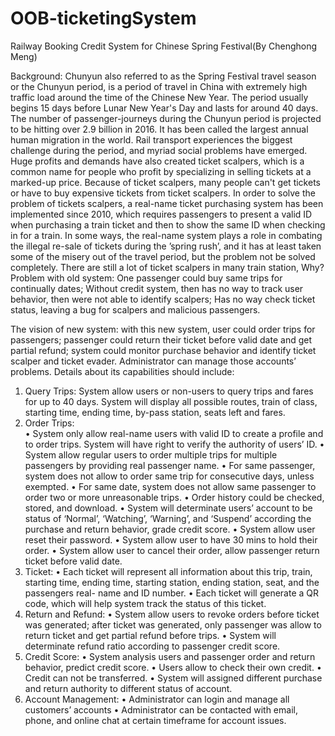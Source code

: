 # OOB-ticketingSystem

Railway Booking Credit System for Chinese Spring Festival(By Chenghong Meng)

Background: Chunyun also referred to as the Spring Festival travel season or the Chunyun period, is a period of travel in China with extremely high traffic load around the time of the Chinese New Year. The period usually begins 15 days before Lunar New Year's Day and lasts for around 40 days. The number of passenger-journeys during the Chunyun period is projected to be hitting over 2.9 billion in 2016. It has been called the largest annual human migration in the world. Rail transport experiences the biggest challenge during the period, and myriad social problems have emerged. Huge profits and demands have also created ticket scalpers, which is a common name for people who profit by specializing in selling tickets at a marked-up price. Because of ticket scalpers, many people can't get tickets or have to buy expensive tickets from ticket scalpers. In order to solve the problem of tickets scalpers, a real-name ticket purchasing system has been implemented since 2010, which requires passengers to present a valid ID when purchasing a train ticket and then to show the same ID when checking in for a train. In some ways, the real-name system plays a role in combating the illegal re-sale of tickets during the ’spring rush’, and it has at least taken some of the misery out of the travel period, but the problem not be solved completely. There are still a lot of ticket scalpers in many train station, Why?
Problem with old system: One passenger could buy same trips for continually dates; Without credit system, then has no way to track user behavior, then were not able to identify  scalpers; Has no way check ticket status, leaving a bug for scalpers and malicious passengers.

The vision of new system: with this new system, user could order trips for passengers; passenger could return their ticket before valid date and get partial refund; system could monitor purchase behavior and identify ticket scalper and ticket evader. Administrator can manage those accounts’ problems. Details about its capabilities should include:
1. Query Trips: System allow users or non-users to query trips and fares for up to 40 days. System will display all possible routes, train of class, starting time, ending time,  by-pass station, seats left and fares. 
2. Order Trips:  
    •	System only allow real-name users with valid ID to create a profile and to  order trips. System will have right to verify the authority of users’ ID.
    •	System allow regular users to order multiple trips for multiple passengers by providing real passenger name. 
    •	For same passenger, system does not allow to order same trip for consecutive days, unless exempted. 
    •	For same date, system does not allow same passenger to order two or more unreasonable trips.
    •	Order history could be checked, stored, and download. 
    •	System will determinate users’ account to be status of ‘Normal’, ‘Watching’, ‘Warning’, and ‘Suspend’ according the purchase and return behavior, grade credit score. 
    •	System allow user reset their password.
    •	System allow user to have 30 mins to hold their order.
    •	System allow user to cancel their order, allow passenger return ticket before valid date.
3. Ticket:
    •	Each ticket will represent all information about this trip, train, starting time, ending time, starting station, ending station, seat, and the passengers real- name  and ID number. 
    •	Each ticket will generate a QR code, which will help system track the status of this ticket.
4. Return and Refund: 
    •	System allow users to revoke orders before ticket was generated; after ticket was generated, only passenger was allow to return ticket and get partial refund before trips. 
    •	System will determinate refund ratio according to passenger credit score.  
5. Credit Score:
    •	System analysis users and passenger order and return behavior, predict credit score.
    •	Users allow to check their own credit. 
    •	Credit can not be transferred. 
    •	System will assigned different purchase and return authority to different status of account.
6. Account Management:
    •	Administrator can login and manage all customers’ accounts
    •	Administrator can be contacted with email, phone, and online chat at certain timeframe for account issues.

